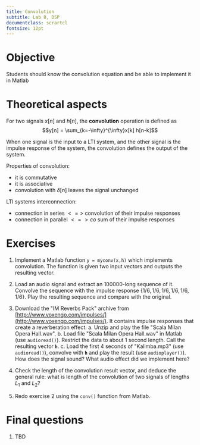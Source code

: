 ```yaml
---
title: Convolution
subtitle: Lab 8, DSP
documentclass: scrartcl
fontsize: 12pt
---
```


# Objective

Students should know the convolution equation and be able to implement it 
in Matlab

# Theoretical aspects

For two signals $x[n]$ and $h[n]$, the **convolution** operation is defined as
$$y[n] = \sum_{k=-\infty}^{\infty}x[k] h[n-k]$$

When one signal is the input to a LTI system, and the other signal is
the impulse response of the system, the convolution defines the output
of the system.

Properties of convolution:

  * it is commutative
  * it is associative
  * convolution with $\delta[n]$ leaves the signal unchanged

LTI systems interconnection:

  * connection in series $<=>$ convolution of their impulse responses
  * connection in parallel $<=>co$ sum of their impulse responses

  

# Exercises

1. Implement a Matlab function `y = myconv(x,h)` which implements convolution.
The function is given two input vectors and outputs the resulting vector.

2. Load an audio signal and extract an 100000-long sequence of it.
Convolve the sequence with the impulse response $\{ 1/6, 1/6, 1/6, 1/6, 1/6, 1/6\}$.
Play the resulting sequence and compare with the original.

3. Download the "IM Reverbs Pack" archive from [http://www.voxengo.com/impulses/](http://www.voxengo.com/impulses/).
It contains impulse responses that create a reverberation effect. 
    a. Unzip and play the file "Scala Milan Opera Hall.wav".
    b. Load file "Scala Milan Opera Hall.wav" in Matlab (use `audioread()`). Restrict the data to about 1 second length.
    Call the resulting vector **`h`**.
    c. Load the first 4 seconds of "Kalimba.mp3" (use `audioread()`), convolve with **`h`** and play the result (use `audioplayer()`).
    How does the signal sound? What audio effect did we implement here?

4. Check the length of the convolution result vector, and deduce the general
rule: what is length of the convolution of two signals of lengths $L_1$ and $L_2$?

5. Redo exercise 2 using the `conv()` function from Matlab.


# Final questions


1. TBD
